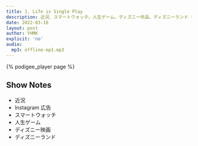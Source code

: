 ```yaml
---
title: 1. Life is Single Play
description: 近況、スマートウォッチ、人生ゲーム、ディズニー作品、ディズニーランド などについて話しました。
date: 2022-03-16
layout: post
author: YHMK
explicit: 'no'
audio:
  mp3: offline-ep1.mp3
---
```


<!---
The filesize block above can be deleted, if your audio files are hosted within the episodes directory.
It is only necessary for hosting remotely.
-->

{% podigee_player page %}

## Show Notes

- 近況
- Instagram 広告
- スマートウォッチ
- 人生ゲーム
- ディズニー映画
- ディズニーランド
